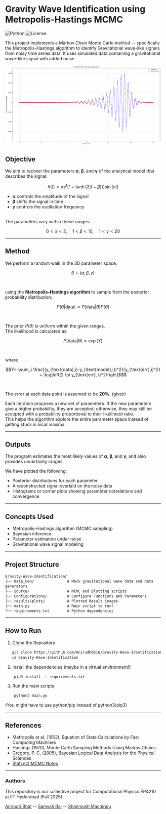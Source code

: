 # Gravity Wave Identification using Metropolis-Hastings MCMC

![Python](https://img.shields.io/badge/Python-3.8%2B-blue) ![License](https://img.shields.io/badge/license-MIT-green) 

This project implements a Markov Chain Monte Carlo method -- specifically the Metropolis-Hastings algorithm to identify Gravitational wave-like signals from noisy time series data.
It uses simulated data containing a gravitational wave–like signal with added noise.

![Predicted Fit](https://github.com/Anirudh0616/Gravity-Wave-Identification/blob/main/Results/Plots/Gravitational_Wave_pred.png)

## Objective
We aim to recover the parameters **α**, **β**, and **γ** of the analytical model that describes the signal:

```math
h(t)=\alpha e^{t}\left(1-\tanh\left(2(t-\beta)\right)\right)\sin(\gamma t)
```

* **α** controls the amplitude of the signal  
* **β** shifts the signal in time  
* **γ** controls the oscillation frequency  

<br>
The parameters vary within these ranges:


```math
0<\alpha<2, \quad 1<\beta<10,\quad 1<\gamma<20
```

---

## Method

We perform a random walk in the 3D parameter space:
```math
\theta = (\alpha,\beta,\gamma)
```

<br>

using the **Metropolis–Hastings algorithm** to sample from the posterior probability distribution:

```math
P(\theta | \text{data}) \propto P(\text{data}|\theta)P(\theta)
```

<br>

The prior $P(\theta)$ is uniform within the given ranges.  
The likelihood is calculated as:
```math
P(\text{data}|\theta) \propto \exp(Y)
```

<br>

where

```math
Y=-\sum_i \frac{(y_{\text{data},i}-y_{\text{model},i})^2}{y_{\text{err},i}^2} + \log\left(2 \pi y_{\text{err}, i}^2\right)$
```
<br>


The error at each data point is assumed to be **20%**. (given)

Each iteration proposes a new set of parameters. If the new parameters give a higher probability, they are accepted; otherwise, they may still be accepted with a probability proportional to their likelihood ratio.  
This helps the algorithm explore the entire parameter space instead of getting stuck in local maxima.

---

## Outputs

The program estimates the most likely values of **α**, **β**, and **γ**, and also provides uncertainty ranges.  

We have plotted the following:
- Posterior distributions for each parameter  
- A reconstructed signal overlaid on the noisy data  
- Histograms or corner plots showing parameter correlations and convergence  

---

## Concepts Used

- Metropolis–Hastings algorithm (MCMC sampling)  
- Bayesian inference  
- Parameter estimation under noise  
- Gravitational wave signal modeling  

---
## Project Structure
```text
Gravity-Wave-Identification/
├── Data_Gen/               # Mock gravitational wave data and data generators
├── Source/                 # MCMC and plotting scripts
├── Configurations/         # Configure Functions and Parameters 
├── results/plots/          # Plotted Result images
├── main.py                 # Main script to run! 
└── requirements.txt        # Python dependencies
```
---
## How to Run
1. Clone the Repository
```bash
   git clone https://github.com/Anirudh0616/Gravity-Wave-Identification.git
   cd Gravity-Wave-Identification
```
2. Install the dependencies (maybe in a virtual environment!)
```bash
    pip3 install -r requirements.txt
```
3. Run the main scripts
```bash
    python3 main.py
```

(You might have to use python/pip instead of python3/pip3)

---
## References

- Metropolis et al. (1953), Equation of State Calculations by Fast Computing Machines
- Hastings (1970), Monte Carlo Sampling Methods Using Markov Chains
- Gregory, P. C. (2005), Bayesian Logical Data Analysis for the Physical Sciences
 - [StatLect MCMC Notes](https://www.statlect.com/fundamentals-of-statistics/Metropolis-Hastings-algorithm)
---
### Authors
This repository is our collective project for Computational Physics EP4210 at IIT Hyderabad (Fall 2025)


[Anirudh Bhat](https://github.com/Anirudh0616) -- [Samyak Rai](https://github.com/Sammybro11) -- [Shanmukh Machiraju](https://github.com/1mach0)

